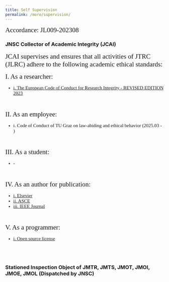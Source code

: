 ```yaml
---
title: Self Supervision
permalink: /more/supervision/
---
```


<style>
.introh{
font-family:times;
font-size:21px;
}
</style>

<style>
.introt{
font-family:times;
font-size:15px;
}
</style>

<div class="introh">
  Accordance: JL009-202308
</div>


<div class="panel panel-success">
<div class="panel-heading">
<h3 class="panel-title" style="font-weight: bold;">JNSC Collector of Academic Integrity (JCAI)</h3>
</div>
<div class="panel-body">
<div class="introh">
JCAI supervises and ensures that all activities of JTRC (JLRC) adhere to the following academic ethical standards: 
</div>

<p>
<div class="introh">
   I. As a researcher:
</div>
<ul class="introt">
  <li><a href="https://allea.org/wp-content/uploads/2023/06/European-Code-of-Conduct-Revised-Edition-2023.pdf" target="_blank">i. The European Code of Conduct for Research Integrity - REVISED EDITION 2023</a></li>
</ul>
</p>
<br>

<p>
<div class="introh">
    II. As an employee:
</div>
<ul class="introt">
  <li>i. Code of Conduct of TU Graz on law-abiding and ethical behavior (2025.03 - )</li>
</ul>
</p>
<br>

<p>
<div class="introh">
  III. As a student:
</div>
<ul class="introt">
  <li>-</li>
</ul>
</p>
<br>
  
<p>
<div class="introh">
  IV. As an author for publication:
</div>
<ul class="introt">
  <li><a href="https://www.elsevier.com/about/policies-and-standards/publishing-ethics#4-duties-of-authors" target="_blank">i. Elsevier</a></li>
  <li><a href="https://ascelibrary.com/author-center/standards" target="_blank">ii. ASCE</a></li>
  <li><a href="https://journals.ieeeauthorcenter.ieee.org/become-an-ieee-journal-author/publishing-ethics/ethical-requirements/" target="_blank">iii. IEEE Journal</a></li>
</ul>
</p>
<br>

<p>
<div class="introh">
  V. As a programmer:
</div>
<ul class="introt">
  <li><a href="https://gist.github.com/nicolasdao/a7adda51f2f185e8d2700e1573d8a633" target="_blank">i. Open source license</a></li>
</ul>
</p>
<br>
</div>
</div>

<br>

<div class="panel panel-warning">
<div class="panel-heading">
<h3 class="panel-title" style="font-weight: bold;">Stationed Inspection Object of JMTR, JMTS, JMOT, JMOI, JMOE, JMOL (Dispatched by JNSC)</h3>
</div>
<div class="panel-body">
<div class="introh">

</div>


</div>
</div>
